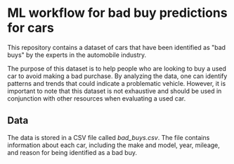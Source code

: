 # ML workflow for bad buy predictions for cars

This repository contains a dataset of cars that have been identified as "bad buys" by the experts in the automobile industry.

The purpose of this dataset is to help people who are looking to buy a used car to avoid making a bad purchase. By analyzing the data, one can identify patterns and trends that could indicate a problematic vehicle. However, it is important to note that this dataset is not exhaustive and should be used in conjunction with other resources when evaluating a used car.

## Data

The data is stored in a CSV file called *bad_buys.csv*. The file contains information about each car, including the make and model, year, mileage, and reason for being identified as a bad buy.
